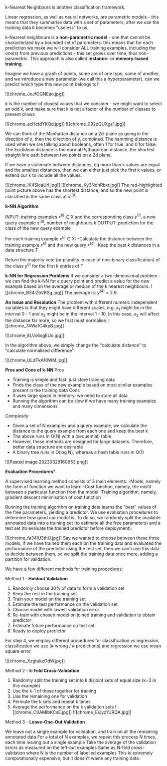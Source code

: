 k-Nearest Neighbours is another classification framework. 

Linear regression, as well as neural networks, are parametric models - this means that they summarise data with a set of parameters, after we use the training data it becomes "useless" to us.

k-Nearest neighbours is a **non-parametric model** - one that cannot be characterized by a bounded set of parameters: this means that for each prediction we make we will consider ALL training examples, including the one(s) from previous predictions - this set grows over time, thus non-parametric. This approach is also called **instance-** or **memory-based training**.

Imagine we have a graph of points, some are of one type, some of another, and we introduce a new parameter (we call this a hyperparameter), can we predict which type this new point belongs to?

![[chrome_JxJfOGNEao.jpg]]

*k* is the number of closest values that we consider - we might want to select an odd k, and make sure that k is not a factor of the number of classes to prevent draws.

![[chrome_acHctdYKQd.jpg]]
![[chrome_092zQUXgz1.jpg]]

We can think of the Manhattan distance on a 2d-plane as going in the direction of x, then the direction of y, combined. The hamming distance is used when we are talking about booleans, often 1 for true, and 0 for false. The Euclidean distance is the normal Pythagorean distance, the shortest straight line path between two points on a 2d plane.

If we have a stalemate between distances, eg more than k values are equal and the smallest distances, then we can either just pick the first k values, or extend our k to include all the values.

![[chrome_IK4SioaUrl.jpg]]
![[chrome_Ky3NdnRbxr.jpg]]
The red-highlighted point picture above has the shortest distance, and so the new point is classified in the same class at $x^{(3)}$.

**k-NN Algorithm**

INPUT: training examples $x^{(i)}$ $\in$ X and the corresponding class $y^{(i)}$, a new query example $x^{(q)}$, number of neighbours $k$
OUTPUT: prediction for the class of the new query example

For each training example $x^{(i)}$ $\in$ X:
	-Calculate the distance between the training example  $x^{(i)}$ and the new query  $x^{(q)}$ 
	-Keep the best $k$ distances in a data structure T

Return the majority vote (or plurality in case of non-binary classification) of the class $y^{(i)}$ for the first k entries of T

**k-NN for Regression Problems**
If we consider a two-dimensional problem - we can find the k-NN for a query point and predict a value for the new example based on the average or median of the k nearest neighbours. 
![[chrome_B34IZbVKSg.jpg]]
The average is: $y^{(4)}$ = 2.9.

**An Issue and Resolution**
The problem with different numeric independent variables is that they might have different scales, e.g. 
$x_1$ might be in the interval 0 - 1 and $x_2$ might be in the interval 1 - 10. In this case, $x_2$ will affect the distance far more, so we first must normalise. 
![[chrome_74WafC4kpB.jpg]]

![[chrome_8LVo6sgEUo.jpg]]

In the algorithm above, we simply change the "calculate distance" to "calculate normalised difference".

![[chrome_ULdTkA10WM.jpg]]

**Pros and Cons of k-NN**
Pros
- Training is simple and fast: just store training data
- Finds the class of the new example based on most similar examples present in the training data
Cons
- It uses large space in memory: we need to store all data
- Running the algorithm can be slow if we have many training examples and many dimensions

*Complexity*
- Given a set of N examples and a query example, we calculate the distance to the query example from each one and keep the best k
- The above runs in O(N) with a (sequential) table
- However, these methods are designed for large datasets. Therefore, better data structure are desirable
- A binary tree runs in O(log N), whereas a hash table runs in O(1)

![[Pasted image 20230329160653.png]]

**Evaluation Procedures***

A supervised learning method consists of 3 main elements:
-Model, namely the form of function we want to learn
-Cost function, namely, the misfit between a particular function from the model
-Training algorithm, namely, gradient descent minimisation of cost function

Running the training algorithm on training data learns the "best" values of the free parameters, yielding a predictor. We use evaluation procedures to determine how good our model is. To do so, we randomly split the available annotated data into a training set (to estimate all the free parameters) and a test set (to evaluate the trained predictor before deployment).

![[chrome_fa34lU3thU.jpg]]
Say we wanted to choose between these three models, if we have trained them each on the training data and evaluated the performance of the predictor using the test set, then we can't use this data to decide between them, so we split the training data once more, adding a partition for validation.

We have a few different methods for training procedures:

Method 1 - **Holdout Validation**
1. Randomly choose 30% of data to form a validation set
2. Keep the rest in the training set
3. Train your model on the training set
4. Estimate the test performance on the validation set
5. Choose model with lowest validation error
6. Re-train with chosen model on joined training and validation to obtain predictor
7. Estimate future performance on test set
8. Ready to deploy predictor

For step 4, we employ different procedures for classification vs regression, classification we use (# wrong / # predictions) and regression we use mean square error.

![[chrome_XzgtukzOdW.jpg]]

Method 2 - **k-Fold Cross-Validation**
1. Randomly split the training set into k disjoint sets of equal size (k=3 in this example)
2. Use the k-1 of those together for training
3. Use the remaining one for validation
4. Permute the k sets and repeat k times
5. Average the performance on the k validation sets
![[chrome_C0AMIbKCsE.jpg]]
![[chrome_EiJyzYJRQA.jpg]]

Method 3 - **Leave-One-Out Validation**

We leave out a single example for validation, and train on all the remaining annotated data
For a total of N examples, we repeat this process N times, each time leaving out a single example
Take the average of the validation errors as measured on the left-out examples
Same as N-fold cross-validation where N is the number of labelled examples
This is extremely computationally expensive, but it doesn't waste any training data.